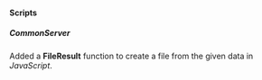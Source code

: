 
#### Scripts

##### CommonServer
Added a **FileResult** function to create a file from the given data in *JavaScript*.